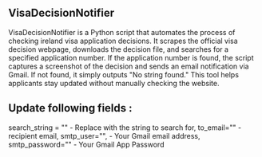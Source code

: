 ## VisaDecisionNotifier

VisaDecisionNotifier is a Python script that automates the process of checking ireland visa application decisions. It scrapes the official visa decision webpage, downloads the decision file, and searches for a specified application number. If the application number is found, the script captures a screenshot of the decision and sends an email notification via Gmail. If not found, it simply outputs "No string found." This tool helps applicants stay updated without manually checking the website.

## Update following fields :

search_string = ""  - Replace with the string to search for,
to_email=""         - recipient email,
smtp_user="",       - Your Gmail email address,
smtp_password=""    - Your Gmail App Password

